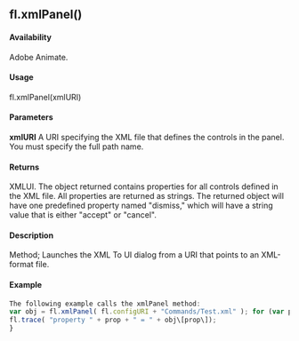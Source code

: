 ## fl.xmlPanel()

#### Availability

Adobe Animate.

#### Usage

fl.xmlPanel(xmlURI)

#### Parameters

**xmlURI** A URI specifying the XML file that defines the controls in the panel. You must specify the full path name.

#### Returns

XMLUI. The object returned contains properties for all controls defined in the XML file. All properties are returned as strings. The returned object will have one predefined property named "dismiss," which will have a string value that is either "accept" or "cancel".

#### Description

Method; Launches the XML To UI dialog from a URI that points to an XML-format file.

#### Example

```javascript
The following example calls the xmlPanel method:
var obj = fl.xmlPanel( fl.configURI + "Commands/Test.xml" ); for (var prop in obj) {
fl.trace( "property " + prop + " = " + obj\[prop\]);
}

```